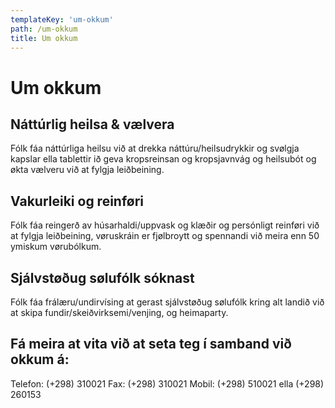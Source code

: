 ```yaml
---
templateKey: 'um-okkum'
path: /um-okkum
title: Um okkum
---
```

# Um okkum

<!-- >
Add Sidebar component
-->

## Náttúrlig heilsa & vælvera
Fólk fáa náttúrliga heilsu við at drekka náttúru/heilsudrykkir og svølgja kapslar ella tablettir ið geva kropsreinsan og kropsjavnvág og heilsubót og økta vælveru við at fylgja leiðbeining.

## Vakurleiki og reinføri
Fólk fáa reingerð av húsarhaldi/uppvask og klæðir og persónligt reinføri við at fylgja leiðbeining, vøruskráin er fjølbroytt og spennandi við meira enn 50 ymiskum vørubólkum.

## Sjálvstøðug sølufólk sóknast
Fólk fáa frálæru/undirvísing at gerast sjálvstøðug sølufólk kring alt landið við at skipa fundir/skeiðvirksemi/venjing, og heimaparty.

## Fá meira at vita við at seta teg í samband við okkum á:
Telefon: (+298) 310021
Fax:     (+298) 310021
Mobil:   (+298) 510021 ella (+298) 260153
